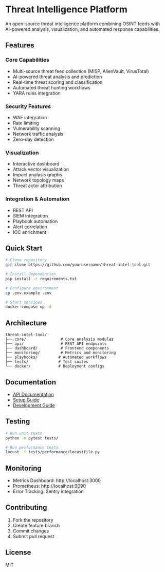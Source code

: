 # Threat Intelligence Platform

An open-source threat intelligence platform combining OSINT feeds with AI-powered analysis, visualization, and automated response capabilities.

## Features

### Core Capabilities
- Multi-source threat feed collection (MISP, AlienVault, VirusTotal)
- AI-powered threat analysis and prediction
- Real-time threat scoring and classification
- Automated threat hunting workflows
- YARA rules integration

### Security Features
- WAF integration
- Rate limiting
- Vulnerability scanning
- Network traffic analysis
- Zero-day detection

### Visualization
- Interactive dashboard
- Attack vector visualization
- Impact analysis graphs
- Network topology maps
- Threat actor attribution

### Integration & Automation
- REST API
- SIEM integration
- Playbook automation
- Alert correlation
- IOC enrichment

## Quick Start

```bash
# Clone repository
git clone https://github.com/yourusername/threat-intel-tool.git

# Install dependencies
pip install -r requirements.txt

# Configure environment
cp .env.example .env

# Start services
docker-compose up -d
```

## Architecture

```
threat-intel-tool/
├── core/               # Core analysis modules
├── api/                # REST API endpoints
├── dashboard/          # Frontend components
├── monitoring/         # Metrics and monitoring
├── playbooks/         # Automated workflows
├── tests/             # Test suites
└── docker/            # Deployment configs
```

## Documentation

- [API Documentation](docs/API.md)
- [Setup Guide](docs/SETUP.md)
- [Development Guide](docs/DEVELOPMENT.md)

## Testing

```bash
# Run unit tests
python -m pytest tests/

# Run performance tests
locust -f tests/performance/locustfile.py
```

## Monitoring

- Metrics Dashboard: http://localhost:3000
- Prometheus: http://localhost:9090
- Error Tracking: Sentry integration

## Contributing

1. Fork the repository
2. Create feature branch
3. Commit changes
4. Submit pull request

## License

MIT
